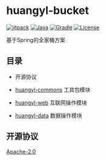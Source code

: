 # huangyl-bucket

[![jitpack](https://jitpack.io/v/huang6349/huangyl-bucket.svg)](https://jitpack.io/#huang6349/huangyl-bucket)
[![Java](https://img.shields.io/badge/java-^1.8.0-orange.svg?style=flat-square)](http://www.oracle.com/technetwork/java/index.html)
[![Gradle](https://img.shields.io/badge/gradle-4.3.1-brightgreen.svg?style=flat-square)](https://gradle.org)
[![License](https://img.shields.io/badge/license-Apache--2.0-blue.svg?style=flat-square)](https://www.apache.org/licenses/LICENSE-2.0.html)

基于Spring的全家桶方案

## 目录

* 开源协议

* [huangyl-commons](./huangyl-commons) 工具包模块

* [huangyl-web](./huangyl-web) 互联网操作模块

* [huangyl-data](./huangyl-data) 数据操作模块

## 开源协议

[Apache-2.0](https://www.apache.org/licenses/LICENSE-2.0.html)
